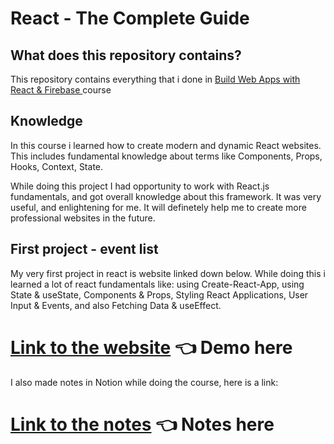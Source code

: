 # React - The Complete Guide
 
## What does this repository contains?</h2>

This repository contains everything that i done in <a href="https://www.udemy.com/course/build-web-apps-with-react-firebase/">Build Web Apps with React & Firebase
</a>course

## Knowledge

In this course i learned how to create modern and dynamic React websites. This includes fundamental knowledge about terms like Components, Props, Hooks, Context, State.

While doing this project I had opportunity to work with React.js fundamentals, and got overall knowledge about this framework. It was very useful, and enlightening for me. It will definetely help me to create more professional websites in the future.

## First project - event list
My very first project in react is website linked down below. While doing this i learned a lot of react fundamentals like: using Create-React-App, using State & useState, Components & Props, Styling React Applications, User Input & Events, and also Fetching Data & useEffect.


# <a href = "https://relaxed-bavarois-623a12.netlify.app">Link to the website</a> 👈 Demo here

I also made notes in Notion while doing the course, here is a link:

# <a href = "https://fantastic-memory-3e8.notion.site/React-The-Complete-Guide-notes-7dc2fee6ec3742aab243801b5275dc69"> Link to the notes</a> 👈 Notes here
